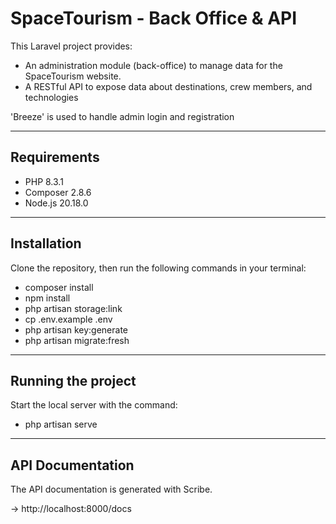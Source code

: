 # SpaceTourism - Back Office & API

This Laravel project provides:

- An administration module (back-office) to manage data for the SpaceTourism website.
- A RESTful API to expose data about destinations, crew members, and technologies

'Breeze' is used to handle admin login and registration

---

## Requirements
- PHP 8.3.1
- Composer 2.8.6
- Node.js 20.18.0

---

## Installation

Clone the repository, then run the following commands in your terminal:

- composer install
- npm install
- php artisan storage:link
- cp .env.example .env
- php artisan key:generate
- php artisan migrate:fresh

---

## Running the project

Start the local server with the command: 

- php artisan serve

---

## API Documentation

The API documentation is generated with Scribe.

-> http://localhost:8000/docs
